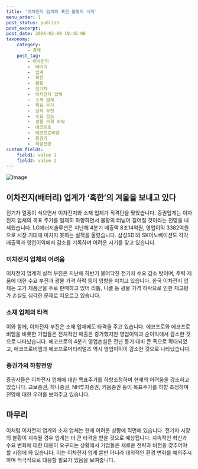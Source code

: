 ```yaml
---
title: '이차전지 업계의 혹한 불황의 시작'
menu_order: 1
post_status: publish
post_excerpt: 
post_date: 2024-02-09 19:46:08
taxonomy:
    category:
        - 경제
    post_tag:
        - 이차전지
        -  배터리
        -  업계
        -  혹한
        -  불황
        -  전기차
        -  이차전지 업체
        -  소재 업체
        -  목표 주가
        -  실적 부진
        -  수요 감소
        -  광물 가격 하락
        -  에코프로
        -  에코프로비엠
        -  증권가
        -  하향전망
custom_fields:
    field1: value 1
    field2: value 2
---
```


![Image](https://imgnews.pstatic.net/image/005/2024/02/09/2023100318572481989_1696327044_0019150786_20240209110202003.jpg?type=w647)

## 이차전지(배터리) 업계가 ‘혹한’의 겨울을 보내고 있다
전기차 열풍이 식으면서 이차전지와 소재 업체가 직격탄을 맞았습니다. 증권업계는 이차전지 업체의 목표 주가를 일제히 하향하면서 불황의 터널이 길어질 것이라는 전망을 내세웠습니다.
LG에너지솔루션은 지난해 4분기 매출액 8조14억원, 영업이익 3382억원으로 시장 기대에 미치지 못하는 실적을 올렸습니다. 삼성SDI와 SK이노베이션도 각각 매출액과 영업이익에서 감소를 기록하며 어려운 시기를 맞고 있습니다.
### 이차전지 업체의 어려움
이차전지 업계의 실적 부진은 지난해 하반기 불어닥친 전기차 수요 감소 탓이며, 주력 제품에 대한 수요 부진과 광물 가격 하락 등이 영향을 미치고 있습니다.
한국 이차전지 업체는 고가 제품군을 주로 판매하고 있어 리튬, 니켈 등 광물 가격 하락으로 인한 재고평가 손실도 심각한 문제로 떠오르고 있습니다.
### 소재 업체의 타격
이와 함께, 이차전지 부진은 소재 업체에도 타격을 주고 있습니다. 에코프로와 에코프로비엠을 비롯한 기업들은 전체적인 매출은 증가했지만 영업이익과 순이익에서 감소한 것으로 나타났습니다.
에코프로의 4분기 영업손실은 전년 동기 대비 큰 폭으로 확대되었고, 에코프로비엠과 에코프로머티리얼즈 역시 영업이익이 감소한 것으로 나타났습니다.
### 증권가의 하향전망
증권사들은 이차전지 업체에 대한 목표주가를 하향조정하며 현재의 어려움을 강조하고 있습니다. 교보증권, 하나증권, NH투자증권, 키움증권 등이 목표주가를 하향 조정하며 전망에 대한 우려를 보여주고 있습니다.
## 마무리
이처럼 이차전지 업계와 소재 업체는 현재 어려운 상황에 직면해 있습니다. 전기차 시장의 불황이 지속될 경우 업계는 더 큰 타격을 받을 것으로 예상됩니다. 지속적인 혁신과 수요 변화에 대한 대응이 요구되는 상황에서 기업들은 새로운 전략과 비전을 갖추어야 할 시점에 와 있습니다. 이는 이차전지 업계 뿐만 아니라 대외적인 환경 변화를 예의주시하며 적극적으로 대응할 필요가 있음을 보여줍니다.
